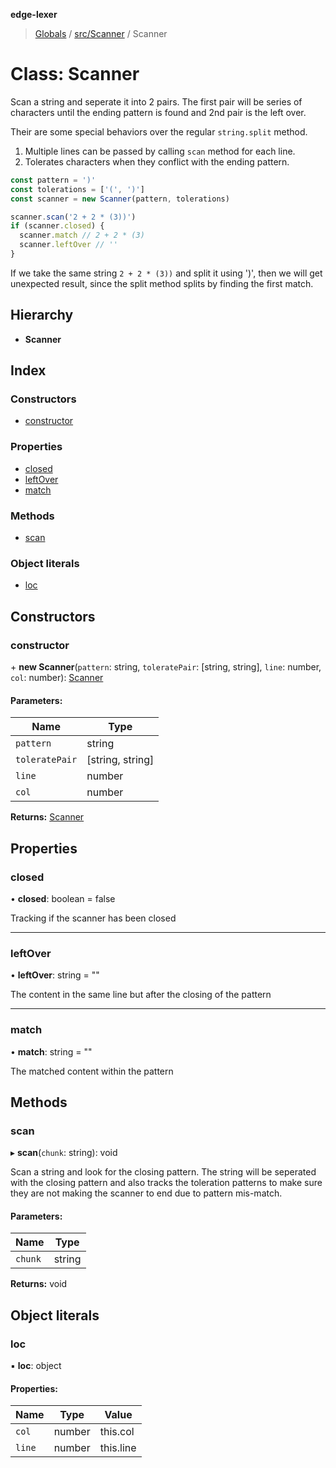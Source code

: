 **edge-lexer**

> [Globals](../README.md) / [src/Scanner](../modules/src_scanner.md) / Scanner

# Class: Scanner

Scan a string and seperate it into 2 pairs. The first pair will be series
of characters until the ending pattern is found and 2nd pair is the
left over.

Their are some special behaviors over the regular `string.split` method.

1. Multiple lines can be passed by calling `scan` method for each line.
2. Tolerates characters when they conflict with the ending pattern.

```js
const pattern = ')'
const tolerations = ['(', ')']
const scanner = new Scanner(pattern, tolerations)

scanner.scan('2 + 2 * (3))')
if (scanner.closed) {
  scanner.match // 2 + 2 * (3)
  scanner.leftOver // ''
}
```

If we take the same string `2 + 2 * (3))` and split it using ')', then we
will get unexpected result, since the split method splits by finding the
first match.

## Hierarchy

* **Scanner**

## Index

### Constructors

* [constructor](src_scanner.scanner.md#constructor)

### Properties

* [closed](src_scanner.scanner.md#closed)
* [leftOver](src_scanner.scanner.md#leftover)
* [match](src_scanner.scanner.md#match)

### Methods

* [scan](src_scanner.scanner.md#scan)

### Object literals

* [loc](src_scanner.scanner.md#loc)

## Constructors

### constructor

\+ **new Scanner**(`pattern`: string, `toleratePair`: [string, string], `line`: number, `col`: number): [Scanner](src_scanner.scanner.md)

#### Parameters:

Name | Type |
------ | ------ |
`pattern` | string |
`toleratePair` | [string, string] |
`line` | number |
`col` | number |

**Returns:** [Scanner](src_scanner.scanner.md)

## Properties

### closed

•  **closed**: boolean = false

Tracking if the scanner has been closed

___

### leftOver

•  **leftOver**: string = ""

The content in the same line but after the closing
of the pattern

___

### match

•  **match**: string = ""

The matched content within the pattern

## Methods

### scan

▸ **scan**(`chunk`: string): void

Scan a string and look for the closing pattern. The string will
be seperated with the closing pattern and also tracks the
toleration patterns to make sure they are not making the
scanner to end due to pattern mis-match.

#### Parameters:

Name | Type |
------ | ------ |
`chunk` | string |

**Returns:** void

## Object literals

### loc

▪  **loc**: object

#### Properties:

Name | Type | Value |
------ | ------ | ------ |
`col` | number | this.col |
`line` | number | this.line |
